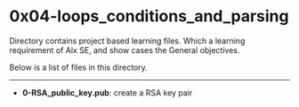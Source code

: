# 0x04-loops_conditions_and_parsing

Directory contains project based learning files.
Which a learning requirement of Alx SE, and show cases the General objectives.

Below is a list of files in this directory.

---

- **0-RSA_public_key.pub**: create a RSA key pair
